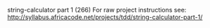 string-calculator part 1 (266)
For raw project instructions see: http://syllabus.africacode.net/projects/tdd/string-calculator-part-1/